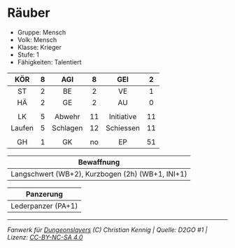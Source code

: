 # Räuber  
- Gruppe: Mensch  
- Volk: Mensch  
- Klasse: Krieger  
- Stufe: 1  
- Fähigkeiten: Talentiert  


| KÖR | 8 | AGI | 8 | GEI | 2 |
| :-: | :-: | :-: | :-: | :-: | :-: |
| ST | 2 | BE | 2 | VE | 1 |
| HÄ | 2 | GE | 2 | AU | 0 |
|  |
| LK | 5 | Abwehr | 11 | Initiative | 11 |
| Laufen | 5 | Schlagen | 12 | Schiessen | 11 |
|  |
| GH | 1 | GK | no | EP | 51 |

| Bewaffnung |
| --- |
| Langschwert (WB+2), Kurzbogen (2h) (WB+1, INI+1) |


| Panzerung |
| --- |
| Lederpanzer (PA+1) |





___
*Fanwerk für [Dungeonslayers](https://www.dungeonslayers.net/) (C) Christian Kennig | Quelle: D2GO #1 | Lizenz: [CC-BY-NC-SA 4.0](https://creativecommons.org/licenses/by-nc-sa/4.0/deed.de)*